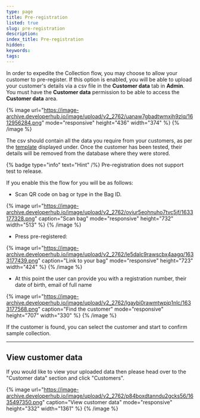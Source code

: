 ```yaml
---
type: page
title: Pre-registration
listed: true
slug: pre-registration
description: 
index_title: Pre-registration
hidden: 
keywords: 
tags: 
---
```


In order to expedite the Collection flow, you may choose to allow your customer to pre-register. If this option is enabled, you will be able to upload your customer's details via a csv file in the **Customer data** tab in **Admin**. You must have the **Customer data** permission to be able to access the **Customer data** area.

{% image url="https://image-archive.developerhub.io/image/upload/v2_2762/uanaw7gbadtwmxih9zlq/1612956284.png" mode="responsive" height="436" width="374" %}
{% /image %}

The csv should contain all the data you require from your customers, as per the [template](https://www.yoti.com/wp-content/uploads/Pre-registration-template.csv) displayed under. Once the customer has been tested, their details will be removed from the database where they were stored.

{% badge type="info" text="Hint" /%} Pre-registration does not support test to release.

If you enable this the flow for you will be as follows:

- Scan QR code on bag or type in the Bag ID.

{% image url="https://image-archive.developerhub.io/image/upload/v2_2762/oviur5eohnuho7tvc5jf/1633177328.png" caption="Scan bag" mode="responsive" height="732" width="513" %}
{% /image %}

- Press pre-registered:

{% image url="https://image-archive.developerhub.io/image/upload/v2_2762/le5dalc9rawscbx4aagq/1633177439.png" caption="Link to your bag" mode="responsive" height="723" width="424" %}
{% /image %}

- At this point the user can provide you with a registration number, their date of birth, email of full name

{% image url="https://image-archive.developerhub.io/image/upload/v2_2762/lgaybi0rawmtwpjp1nlc/1633177568.png" caption="Find the customer" mode="responsive" height="707" width="330" %}
{% /image %}

If the customer is found, you can select the customer and start to confirm sample collection.

---

## View customer data

If you would like to view your uploaded data then please head over to the "Customer data" section and click "Customers".

{% image url="https://image-archive.developerhub.io/image/upload/v2_2762/p84boxdtanndu2gcks56/1635497350.png" caption="View customer data" mode="responsive" height="332" width="1361" %}
{% /image %}